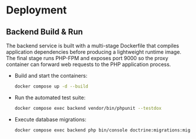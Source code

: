 # Deployment

## Backend Build & Run

The backend service is built with a multi-stage Dockerfile that compiles application dependencies before producing a lightweight runtime image. The final stage runs PHP-FPM and exposes port 9000 so the proxy container can forward web requests to the PHP application process.

- Build and start the containers:
  ```sh
  docker compose up -d --build
  ```
- Run the automated test suite:
  ```sh
  docker compose exec backend vendor/bin/phpunit --testdox
  ```
- Execute database migrations:
  ```sh
  docker compose exec backend php bin/console doctrine:migrations:migrate --no-interaction
  ```
